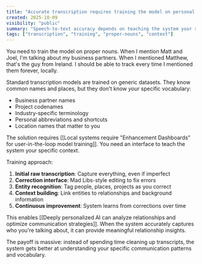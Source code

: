 ```yaml
---
title: "Accurate transcription requires training the model on personal proper nouns and context"
created: 2025-10-09
visibility: "public"
summary: "Speech-to-text accuracy depends on teaching the system your specific vocabulary, names, and contexts"
tags: ["transcription", "training", "proper-nouns", "context"]
---
```


You need to train the model on proper nouns. When I mention Matt and Joel, I'm talking about my business partners. When I mentioned Matthew, that's the guy from Ireland. I should be able to track every time I mentioned them forever, locally.

Standard transcription models are trained on generic datasets. They know common names and places, but they don't know *your* specific vocabulary:
- Business partner names
- Project codenames  
- Industry-specific terminology
- Personal abbreviations and shortcuts
- Location names that matter to you

The solution requires [[Local systems require "Enhancement Dashboards" for user-in-the-loop model training]]. You need an interface to teach the system your specific context.

Training approach:
1. **Initial raw transcription**: Capture everything, even if imperfect
2. **Correction interface**: Mad Libs-style editing to fix errors
3. **Entity recognition**: Tag people, places, projects as you correct
4. **Context building**: Link entities to relationships and background information
5. **Continuous improvement**: System learns from corrections over time

This enables [[Deeply personalized AI can analyze relationships and optimize communication strategies]]. When the system accurately captures who you're talking about, it can provide meaningful relationship insights.

The payoff is massive: instead of spending time cleaning up transcripts, the system gets better at understanding your specific communication patterns and vocabulary.
